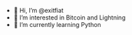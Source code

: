 - 👋 Hi, I’m @exitfiat
- 👀 I’m interested in Bitcoin and Lightning
- 🌱 I’m currently learning Python

<!---
exitfiat/exitfiat is a ✨ special ✨ repository because its `README.md` (this file) appears on your GitHub profile.
You can click the Preview link to take a look at your changes.
--->
